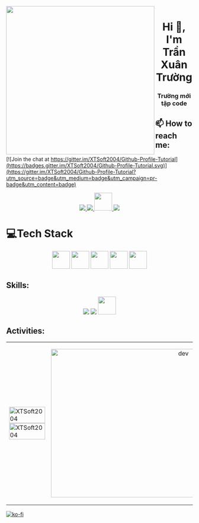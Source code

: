 <img align="left" width="400" src="https://i.giphy.com/media/e5EcjjJx3dCFi/giphy.webp">
<h1 align="center">Hi 👋, I'm Trần Xuân Trường</h1>
<p align="center">
  <h3 align="center">Trường mới tập code</h3>
</p>

## 📫 How to reach me:

[![Join the chat at https://gitter.im/XTSoft2004/Github-Profile-Tutorial](https://badges.gitter.im/XTSoft2004/Github-Profile-Tutorial.svg)](https://gitter.im/XTSoft2004/Github-Profile-Tutorial?utm_source=badge&utm_medium=badge&utm_campaign=pr-badge&utm_content=badge)

<p align="center">
  <a href="https://www.facebook.com/xuantruong.war.clone.code/" alt="Facebook">
    <img src="https://img.icons8.com/fluent/48/000000/facebook-new.png" target="_blank" />
  </a> 
  <a href="https://github.com/XTSoft2004" alt="Github">
    <img src="https://img.icons8.com/fluent/48/000000/github.png"/>
  </a> 
  <a href="https://www.instagram.com/xuantruongcoder1/" alt="Github">
    <img src="https://img.icons8.com/?size=256&id=Xy10Jcu1L2Su&format=png"  width="48" height="48"/>
  </a> 
  <a href="mailto:XTSoft2004@gmail.com" alt="Email">
    <img src="https://img.icons8.com/fluent/48/000000/mailing.png"/>
  </a>
</p>

# 💻Tech Stack

<p align="center">
  <img src="https://static-00.iconduck.com/assets.00/c-sharp-c-icon-1822x2048-wuf3ijab.png" width="48" height="48"/>
  <img src="https://cdn3.iconfinder.com/data/icons/logos-and-brands-adobe/512/267_Python-512.png" width="48" height="48"/>
  <img src="https://raw.githubusercontent.com/detain/svg-logos/780f25886640cef088af994181646db2f6b1a3f8/svg/selenium-logo.svg" width="48" height="48"/>
  <img src="https://www.drupal.org/files/project-images/nextjs-icon-dark-background.png" width="48" height="48"/>
  <img src="https://encrypted-tbn0.gstatic.com/images?q=tbn:ANd9GcSg1MndL-Xp1JcnqaB0YOqTp6zDjrwYyGKsPA&s" width="48" height="48"/>
</p>

## Skills:

<p align="center">
  <img src="https://img.icons8.com/color/48/000000/visual-studio-code-2019.png"/>
  <img src="https://img.icons8.com/color/48/null/visual-studio--v2.png"/>
  <img src="https://resources.jetbrains.com/storage/products/pycharm/img/meta/pycharm_logo_300x300.png" width="48" height="48"/>
</p>

## Activities:

<table style="width:100%;">
  <tr>
    <td>
      <img src="https://github-readme-stats.vercel.app/api/top-langs/?username=XTSoft2004&bg_color=FFFFFF00&text_color=179fa3&layout=compact&hide=CSS&langs_count=10&custom_title=Top%language%​used" alt="XTSoft2004" width="100%"/>
      <img src="https://github-readme-stats.vercel.app/api?username=XTSoft2004&bg_color=FFFFFF00&text_color=179fa3&show_icons=true&count_private=true&include_all_commits=true&custom_title=Github%name%activity" alt="XTSoft2004" width="100%"/>
    </td>
    <td>
      <p align="center"> 
        <img src="https://i.giphy.com/media/scZPhLqaVOM1qG4lT9/giphy.webp" alt="dev" width="700px" height="400px"/>
      </p>
    </td>
  </tr>
</table>

[![ko-fi](https://ko-fi.com/img/githubbutton_sm.svg)](https://ko-fi.com/C1C3PW7IM)
